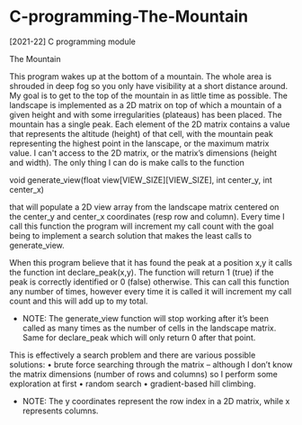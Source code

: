 # C-programming-The-Mountain
[2021-22] C programming module

The Mountain

This program wakes up at the bottom of a mountain. The whole area is shrouded in deep fog so you only have visibility at a short distance around. My goal is to get to the top of the mountain in as little time as possible.
The landscape is implemented as a 2D matrix on top of which a mountain of a given height and with some irregularities (plateaus) has been placed. The mountain has a single peak. Each element of the 2D matrix contains a value that represents the altitude (height) of that cell, with the mountain peak representing the highest point in the lanscape, or the maximum matrix value.
I can't access to the 2D matrix, or the matrix’s dimensions (height and width). The only thing I can do is make calls to the function

void generate_view(float view[VIEW_SIZE][VIEW_SIZE], int center_y, int center_x)

that will populate a 2D view array from the landscape matrix centered on the center_y and center_x coordinates (resp row and column). Every time I call this function the program will increment my call count with the goal being to implement a search solution that makes the least calls to generate_view.

When this program believe that it has found the peak at a position x,y it calls the function int declare_peak(x,y). The function will return 1 (true) if the peak is correctly identified or 0 (false) otherwise. This can call this function any number of times, however every time it is called it will increment my call count and this will add up to my total.

* NOTE: The generate_view function will stop working after it’s been called as many times as the number of cells in the landscape matrix. Same for declare_peak which will only return 0 after that point.

This is effectively a search problem and there are various possible solutions:
  • brute force searching through the matrix – although I don’t know the matrix dimensions (number of rows and columns) so I perform some exploration at first
  • random search
  • gradient-based hill climbing.

* NOTE: The y coordinates represent the row index in a 2D matrix, while x represents columns.

